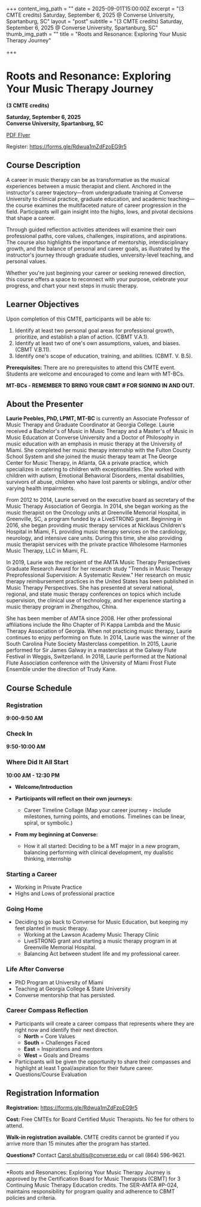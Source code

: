 +++
content_img_path = ""
date = 2025-09-01T15:00:00Z
excerpt = "(3 CMTE credits) Saturday, September 6, 2025 @ Converse University, Spartanburg, SC"
layout = "post"
subtitle = "(3 CMTE credits) Saturday, September 6, 2025 @ Converse University, Spartanburg, SC"
thumb_img_path = ""
title = "Roots and Resonance: Exploring Your Music Therapy Journey"

+++

# Roots and Resonance: Exploring Your Music Therapy Journey

**(3 CMTE credits)**

**Saturday, September 6, 2025**  
**Converse University, Spartanburg, SC**

[PDF Flyer](/images/cmte_mtasc_sept_25_flyer.pdf "PDF Flyer")

Register: <https://forms.gle/Rdwua1mZdFzoEG9r5>

## Course Description

A career in music therapy can be as transformative as the musical experiences between a music therapist and client. Anchored in the instructor's career trajectory—from undergraduate training at Converse University to clinical practice, graduate education, and academic teaching—the course examines the multifaceted nature of career progression in the field. Participants will gain insight into the highs, lows, and pivotal decisions that shape a career.

Through guided reflection activities attendees will examine their own professional paths, core values, challenges, inspirations, and aspirations. The course also highlights the importance of mentorship, interdisciplinary growth, and the balance of personal and career goals, as illustrated by the instructor's journey through graduate studies, university-level teaching, and personal values.

Whether you're just beginning your career or seeking renewed direction, this course offers a space to reconnect with your purpose, celebrate your progress, and chart your next steps in music therapy.

## Learner Objectives

Upon completion of this CMTE, participants will be able to:

1. Identify at least two personal goal areas for professional growth, prioritize, and establish a plan of action. (CBMT V.A.1).
2. Identify at least two of one's own assumptions, values, and biases. (CBMT V.B.11).
3. Identify one's scope of education, training, and abilities. (CBMT. V. B.5).

**Prerequisites:** There are no prerequisites to attend this CMTE event. Students are welcome and encouraged to come and learn with MT-BCs.

**MT-BCs - REMEMBER TO BRING YOUR CBMT # FOR SIGNING IN AND OUT.**

## About the Presenter

**Laurie Peebles, PhD, LPMT, MT-BC** is currently an Associate Professor of Music Therapy and Graduate Coordinator at Georgia College. Laurie received a Bachelor's of Music in Music Therapy and a Master's of Music in Music Education at Converse University and a Doctor of Philosophy in music education with an emphasis in music therapy at the University of Miami. She completed her music therapy internship with the Fulton County School System and she joined the music therapy team at The George Center for Music Therapy, in Atlanta, GA a private practice, which specializes in catering to children with exceptionalities. She worked with children with autism, Emotional Behavioral Disorders, mental disabilities, survivors of abuse, children who have lost parents or siblings, and/or other varying health impairments.

From 2012 to 2014, Laurie served on the executive board as secretary of the Music Therapy Association of Georgia. In 2014, she began working as the music therapist on the Oncology units at Greenville Memorial Hospital, in Greenville, SC, a program funded by a LiveSTRONG grant. Beginning in 2016, she began providing music therapy services at Nicklaus Children's Hospital in Miami, FL providing music therapy services on the cardiology, neurology, and intensive care units. During this time, she also providing music therapist services with the private practice Wholesome Harmonies Music Therapy, LLC in Miami, FL.

In 2019, Laurie was the recipient of the AMTA Music Therapy Perspectives Graduate Research Award for her research study "Trends in Music Therapy Preprofessional Supervision: A Systematic Review." Her research on music therapy reimbursement practices in the United States has been published in Music Therapy Perspectives. She has presented at several national, regional, and state music therapy conferences on topics which include supervision, the clinical use of technology, and her experience starting a music therapy program in Zhengzhou, China.

She has been member of AMTA since 2008. Her other professional affiliations include the Rho Chapter of Pi Kappa Lambda and the Music Therapy Association of Georgia. When not practicing music therapy, Laurie continues to enjoy performing on flute. In 2014, Laurie was the winner of the South Carolina Flute Society Masterclass competition. In 2015, Laurie performed for Sir James Galway in a masterclass at the Galway Flute Festival in Weggis, Switzerland. In 2018, Laurie performed at the National Flute Association conference with the University of Miami Frost Flute Ensemble under the direction of Trudy Kane.

## Course Schedule

### Registration

**9:00-9:50 AM**

### Check In

**9:50-10:00 AM**

### Where Did It All Start

**10:00 AM - 12:30 PM**

- **Welcome/Introduction**
- **Participants will reflect on their own journeys:**

  - Career Timeline Collage (Map your career journey - include milestones, turning points, and emotions. Timelines can be linear, spiral, or symbolic.)

- **From my beginning at Converse:**
  - How it all started: Deciding to be a MT major in a new program, balancing performing with clinical development, my dualistic thinking, internship

### Starting a Career

- Working in Private Practice
- Highs and Lows of professional practice

### Going Home

- Deciding to go back to Converse for Music Education, but keeping my feet planted in music therapy.
  - Working at the Lawson Academy Music Therapy Clinic
  - LiveSTRONG grant and starting a music therapy program in at Greenville Memorial Hospital.
  - Balancing Act between student life and my professional career.

### Life After Converse

- PhD Program at University of Miami
- Teaching at Georgia College & State University
- Converse mentorship that has persisted.

### Career Compass Reflection

- Participants will create a career compass that represents where they are right now and identify their next direction.
  - **North** = Core Values
  - **South** = Challenges Faced
  - **East** = Inspirations and mentors
  - **West** = Goals and Dreams
- Participants will be given the opportunity to share their compasses and highlight at least 1 goal/aspiration for their future career.
- Questions/Course Evaluation

## Registration Information

**Registration:** https://forms.gle/Rdwua1mZdFzoEG9r5

**Cost:** Free CMTEs for Board Certified Music Therapists. No fee for others to attend.

**Walk-in registration available.** CMTE credits cannot be granted if you arrive more than 15 minutes after the program has started.

**Questions?** Contact Carol.shultis@converse.edu or call (864) 596-9621.

---

\*Roots and Resonances: Exploring Your Music Therapy Journey is approved by the Certification Board for Music Therapists (CBMT) for 3 Continuing Music Therapy Education credits. The SER-AMTA #P-024, maintains responsibility for program quality and adherence to CBMT policies and criteria.
